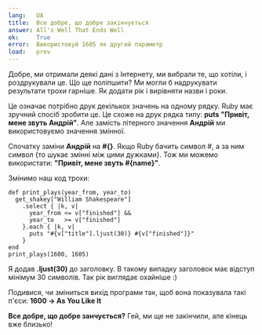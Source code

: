 ```yaml
---
lang:   UA
title:  Все добре, що добре закінчується
answer: All's Well That Ends Well
ok:     True
error:  Використовуй 1605 як другий параметр
load:   prev
---
```


Добре, ми отримали деякі дані з Інтернету, ми вибрали те, що хотіли, і роздрукували це.
Що ще поліпшити? Ми могли б надрукувати результати трохи гарніше. Як додати рік і вирівняти назви і роки.

Це означає потрібно друк декількох значень на одному рядку. Ruby має зручний спосіб зробити це.
Це схоже на друк рядка типу: __puts "Привіт, мене звуть Андрій"__. Але замість літерного значення __Андрій__ ми використовуємо значення змінної.

Спочатку заміни __Андрій__ на __#{}__. Якщо Ruby бачить символ #, а за ним символ {то шукає змінні між цими дужками}.
Тож ми можемо використати: __"Привіт, мене звуть #{name}"__.

Змінимо наш код трохи:

    def print_plays(year_from, year_to)
      get_shakey["William Shakespeare"]
        .select { |k, v|
          year_from <= v["finished"] &&
          year_to   >= v["finished"]
        }.each { |k, v|
          puts "#{v["title"].ljust(30)} #{v["finished"]}"
        }
    end
    print_plays(1600, 1605)

Я додав __.ljust(30)__ до заголовку. В такому випадку заголовок має відступ мінімум 30 символів. Так рік виглядає охайніше :)

Подивися, чи зміниться вихід програми так, щоб вона показувала такі п'єси: __1600 -> As You Like It__

__Все добре, що добре занчується?__ Гей, ми ще не закінчили, але кінець вже близько!
